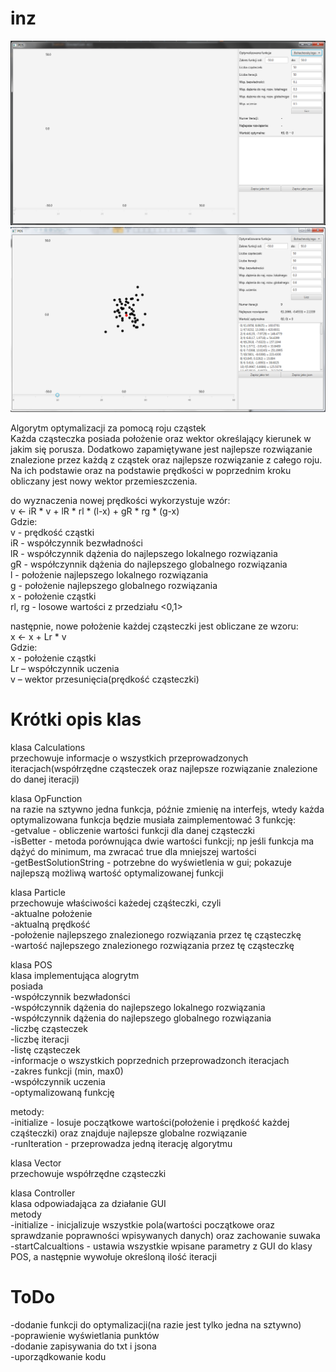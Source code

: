 # inz
![alt text](https://github.com/krysztok/inz/blob/main/screen-gui1.png)
![alt text](https://github.com/krysztok/inz/blob/main/screen-gui2.png)

Algorytm optymalizacji za pomocą roju cząstek<br/>
Każda cząsteczka posiada położenie oraz wektor określający kierunek w jakim się porusza. Dodatkowo zapamiętywane jest najlepsze rozwiązanie znalezione przez każdą z cząstek oraz najlepsze rozwiązanie z całego roju. Na ich podstawie oraz na podstawie prędkości w poprzednim kroku obliczany jest nowy wektor przemieszczenia. 

do wyznaczenia nowej prędkości wykorzystuje wzór:<br/>
v <- iR * v + lR * rl * (l-x) + gR * rg * (g-x)<br/>
Gdzie:<br/>
	v - prędkość cząstki<br/>
	iR - współczynnik bezwładności<br/>
	lR - współczynnik dążenia do najlepszego lokalnego rozwiązania<br/>
	gR - współczynnik dążenia do najlepszego globalnego rozwiązania<br/>
	l - położenie najlepszego lokalnego rozwiązania<br/>
	g - położenie najlepszego globalnego rozwiązania<br/>
	x - położenie cząstki<br/>
	rl, rg - losowe wartości z przedziału <0,1><br/>

następnie, nowe położenie każdej cząsteczki jest obliczane ze wzoru:<br/>
x <- x + Lr * v<br/>
Gdzie:<br/>
	x - położenie cząstki <br/>
	Lr – współczynnik uczenia<br/>
	v – wektor przesunięcia(prędkość cząsteczki)<br/>


# Krótki opis klas
klasa Calculations<br/>
przechowuje informacje o wszystkich przeprowadzonych iteracjach(współrzędne cząsteczek oraz najlepsze rozwiązanie znalezione do danej iteracji)

klasa OpFunction<br/>
na razie na sztywno jedna funkcja, późnie zmienię na interfejs, wtedy każda optymalizowana funkcja będzie musiała zaimplementować 3 funkcję:<br/>
-getvalue - obliczenie wartości funkcji dla danej cząsteczki<br/>
-isBetter - metoda porównująca dwie wartości funkcji; np jeśli funkcja ma dążyć do minimum, ma zwracać true dla mniejszej wartości<br/>
-getBestSolutionString - potrzebne do wyświetlenia w gui; pokazuje najlepszą możliwą wartość optymalizowanej funkcji

klasa Particle<br/>
przechowuje właściwości każedej cząśteczki, czyli<br/>
-aktualne położenie<br/>
-aktualną prędkość<br/>
-położenie najlepszego znalezionego rozwiązania przez tę cząsteczkę<br/>
-wartość najlepszego znalezionego rozwiązania przez tę cząsteczkę

klasa POS<br/>
klasa implementująca alogrytm <br/>
posiada<br/>
-współczynnik bezwładonści<br/>
-współczynnik dążenia do najlepszego lokalnego rozwiązania<br/>
-współczynnik dążenia do najlepszego globalnego rozwiązania<br/>
-liczbę cząsteczek<br/>
-liczbę iteracji<br/>
-listę cząsteczek<br/>
-informacje o wszystkich poprzednich przeprowadzonch iteracjach<br/>
-zakres funkcji (min, max0)<br/>
-współczynnik uczenia<br/>
-optymalizowaną funkcję

metody:<br/>
-initialize - losuje początkowe wartości(położenie i prędkość każdej cząśteczki) oraz znajduje najlepsze globalne rozwiązanie<br/>
-runIteration - przeprowadza jedną iterację algorytmu<br/>

klasa Vector<br/>
przechowuje współrzędne cząsteczki<br/>

klasa Controller<br/>
klasa odpowiadająca za działanie GUI<br/>
metody<br/>
-initialize - inicjalizuje wszystkie pola(wartości początkowe oraz sprawdzanie poprawności wpisywanych danych) oraz zachowanie suwaka<br/>
-startCalcualtions - ustawia wszystkie wpisane parametry z GUI do klasy POS, a następnie wywołuje określoną ilość iteracji<br/>

# ToDo<br/>
-dodanie funkcji do optymalizacji(na razie jest tylko jedna na sztywno)<br/>
-poprawienie wyświetlania punktów<br/>
-dodanie zapisywania do txt i jsona<br/>
-uporządkowanie kodu